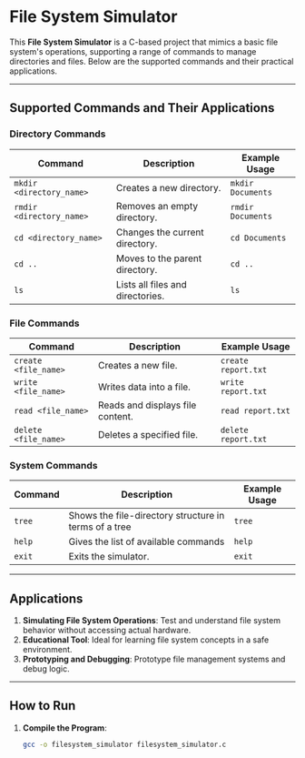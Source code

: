 # File System Simulator  

This **File System Simulator** is a C-based project that mimics a basic file system's operations, supporting a range of commands to manage directories and files. Below are the supported commands and their practical applications.  

---

## **Supported Commands and Their Applications**  

### **Directory Commands**  
| Command                  | Description                          | Example Usage                         |  
|--------------------------|--------------------------------------|---------------------------------------|  
| `mkdir <directory_name>` | Creates a new directory.             | `mkdir Documents`                     |  
| `rmdir <directory_name>` | Removes an empty directory.          | `rmdir Documents`                     |  
| `cd <directory_name>`    | Changes the current directory.       | `cd Documents`                        |  
| `cd ..`                  | Moves to the parent directory.       | `cd ..`                               |  
| `ls`                     | Lists all files and directories.     | `ls`                                  |  

### **File Commands**  
| Command                     | Description                          | Example Usage                         |  
|-----------------------------|--------------------------------------|---------------------------------------|  
| `create <file_name>`        | Creates a new file.                  | `create report.txt`                   |  
| `write <file_name>`         | Writes data into a file.             | `write report.txt`                    |  
| `read <file_name>`          | Reads and displays file content.     | `read report.txt`                     |  
| `delete <file_name>`        | Deletes a specified file.            | `delete report.txt`                   |  

### **System Commands**  
| Command               | Description                                          | Example Usage                         |  
|-----------------------|--------------------------------------|---------------------------------------|  
| `tree`                | Shows the file-directory structure in terms of a tree| `tree`                                |  
| `help`                | Gives the list of available commands | `help`                                |  
| `exit`                | Exits the simulator.                 | `exit`                                |  

---

## **Applications**  
1. **Simulating File System Operations**: Test and understand file system behavior without accessing actual hardware.  
2. **Educational Tool**: Ideal for learning file system concepts in a safe environment.  
3. **Prototyping and Debugging**: Prototype file management systems and debug logic.  

---

## **How to Run**  
1. **Compile the Program**:  
   ```bash  
   gcc -o filesystem_simulator filesystem_simulator.c
   
